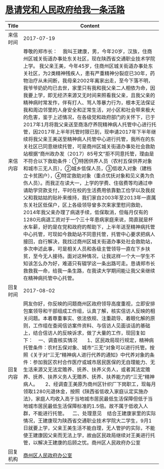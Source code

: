 # [恳请党和人民政府给我一条活路](http://www.shangluo.gov.cn/zmhd/ldxxxx.jsp?urltype=leadermail.LeaderMailContentUrl&wbtreeid=1112&leadermailid=4249)

| Title |                                                                                                                                                                                                                                                                                                                                                                                                                                            Content                                                                                                                                                                                                                                                                                                                                                                                                                                            |
|:-----:|-----------------------------------------------------------------------------------------------------------------------------------------------------------------------------------------------------------------------------------------------------------------------------------------------------------------------------------------------------------------------------------------------------------------------------------------------------------------------------------------------------------------------------------------------------------------------------------------------------------------------------------------------------------------------------------------------------------------------------------------------------------------------------------------------------------------------------------------------------------------------------------------------|
| 来信时间  | 2017-07-19                                                                                                                                                                                                                                                                                                                                                                                                                                                                                                                                                                                                                                                                                                                                                                                                                                                                                    |
| 来信内容  | 尊敬的郑市长：    我叫王建康，男，今年20岁，汉族，住商州区城关街道办事处东关社区，现在陕西省交通职业技术学院上学。 我父亲王美，今年45岁，住商州区城关街道办事处东关社区，为2类精神残疾人，患有严重精神分裂症已30年，药物治疗从未间断，我母亲2002年离家出走，至今下落不明，我爷爷奶奶均已去世，家里只有我和我父亲二人相依为命，因我要上学，即无经济来源又无时间来照看我父亲，且我父亲的精神病时常发作，伴有打人、骂人等暴力行为，根本无法保证我和周边邻里的人身安全和正常生活，对小区和社会带来极大的危害，鉴于上述情况，在各级党和政府部门的关怀下，已于2017年1月将我父亲送至商洛疗养院精神病人托管中心进行托管，因2017年上半年托管时限已到，现申请2017年下半年继续将我父亲王美送至精神病人托管中心进行托管，我所在的东关社区已同意继续托管，可是商州区城关街道办事处社会救助站根据“商州政办发（2017）85号文”拒不同意托管，理由是不符合以下救助条件：①特困供养人员（农村五保供养对象和城市三无人员），②城乡低保人员，③低收入对象（建档立卡贫困户），④特定救助对象（重点优抚对象和见义勇为负伤人员）。而我正在读大一，上学的学费、住宿费等均通过申请助学贷款支付，平时在校的生活费用依靠勤工俭学以及我叔父和我姑姑的贴补来维持，我们家自2003年至2013年一直属东关社区低保户，区上各级领导曾多次来家里慰问救助，2014年我父亲办理了病退手续，低保取消，但每月仅有的1280元病退工资对于一个三十年患病家庭来说，简直就是杯水车薪，好的是在党和政府的帮助下，上半年送至精神病托管中心托管，可现如今救助站不同意托管，托管中心要求把病人接回，自行解决，我找过商州区城关街道办事处社会救助站，多次申述此事，可是相关人员和各级主管领导一直在下乡扶贫，至今无人接待。面对这种情况，让我这样一个大一学生不知该怎么办为好，难道只有辍学这一条出路可走。恳请郑市长救救我一命，给我一条生路，在我读大学期间能让我父亲继续在精神病托管中心托管。 |
| 回复时间  | 2017-08-02                                                                                                                                                                                                                                                                                                                                                                                                                                                                                                                                                                                                                                                                                                                                                                                                                                                                                    |
| 回复内容  | 网友你好，你反映的问题商州区政府领导高度重视，立即安排包案领导和干部组成工作组，认真了解，核实信访人反映的相关问题。本着尊重事实、依法依规、注重疏导、着眼化解的原则，工作组在查阅信访案件资料、与信访人见面谈话的基础上，结合信访人的反映诉求，做了大量的工作，现回复如下：    一、调查核实情况　　1、区民政局现行规定，精神病托管条件：农村五保对象、城市“三无”对象可以进行托管。按照《关于对“三无”精神病人进行代养的通知》中代养对象的条件：参加我区农村合作医疗或城市居民医保的无自理能力、无生活来源又无法定赡养、抚养、扶养义务人，或者其法定赡养、抚养、扶养义务人无赡养、抚养、扶养能力的“三无”精神病人。　　2、经调查王美原为商州区针织厂下岗职工，现每月领取1280元退休金，按照《陕西省低收入家庭认定实施办法》，家庭人均收入高于当地城市居民最低生活保障但低于当地城市居民最低生活保障标准的1.5倍。故不属于低收入人群，不能进行托管。    二、处理意见    结合王建康家里的实际情况，王建康现为陕西省交通职业技术学院大二学生，9月1日就要上学，父亲王美生活不能自理，无人管护的实际，不能使王建康因父亲而无法上学，故由区民政局继续对王美进行托管，以解决王建康的后顾之忧。商州区人民政府办公室                                                                                                                                                                                                                                                                                                                            |
| 回复机构  | [商州区人民政府办公室](../../category/agencies/商州区人民政府办公室.md)                                                                                                                                                                                                                                                                                                                                                                                                                                                                                                                                                                                                                                                                                                                                                                                                                                           |